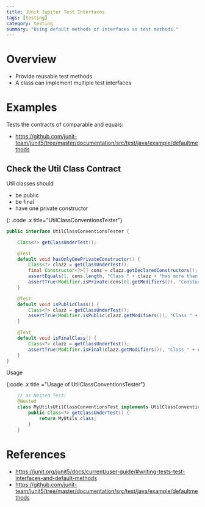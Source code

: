 ```yaml
---
title: JUnit Jupiter Test Interfaces
tags: [testing]
category: testing
summary: "Using default methods of interfaces as test methods."
---
```


# Overview

* Provide reusable test methods
* A class can implement multiple test interfaces
  

# Examples

Tests the contracts of comparable and equals:
* https://github.com/junit-team/junit5/tree/master/documentation/src/test/java/example/defaultmethods

## Check the Util Class Contract

Util classes should
* be public
* be final  
* have one private constructor
    

{: .code .x title="UtilClassConventionsTester"}
~~~java
public interface UtilClassConventionsTester {

    Class<?> getClassUnderTest();

    @Test
    default void hasOnlyOnePrivateConstructor() {
        Class<?> clazz = getClassUnderTest();
        final Constructor<?>[] cons = clazz.getDeclaredConstructors();
        assertEquals(1, cons.length, "Class " + clazz + "has more than one constuctor.");
        assertTrue(Modifier.isPrivate(cons[0].getModifiers()), "Constuctor of class " + clazz + "is not private.");
    }

    @Test
    default void isPublicClass() {
        Class<?> clazz = getClassUnderTest();
        assertTrue(Modifier.isPublic(clazz.getModifiers()), "Class " + clazz + " is not public.");
    }

    @Test
    default void isFinalClass() {
        Class<?> clazz = getClassUnderTest();
        assertTrue(Modifier.isFinal(clazz.getModifiers()), "Class " + clazz + " is not final.");
    }
}
~~~

Usage

{:code .x title ="Usage of UtilClassConventionsTester"}
~~~ java
    // as Nested Test:
    @Nested
    class MyUtilsUtilClassConventionsTest implements UtilClassConventionsTester<MyUtils> {
        public Class<?> getClassUnderTest() {
            return MyUtils.class;
        }
    }
~~~


# References

* <https://junit.org/junit5/docs/current/user-guide/#writing-tests-test-interfaces-and-default-methods>
* <https://github.com/junit-team/junit5/tree/master/documentation/src/test/java/example/defaultmethods>  